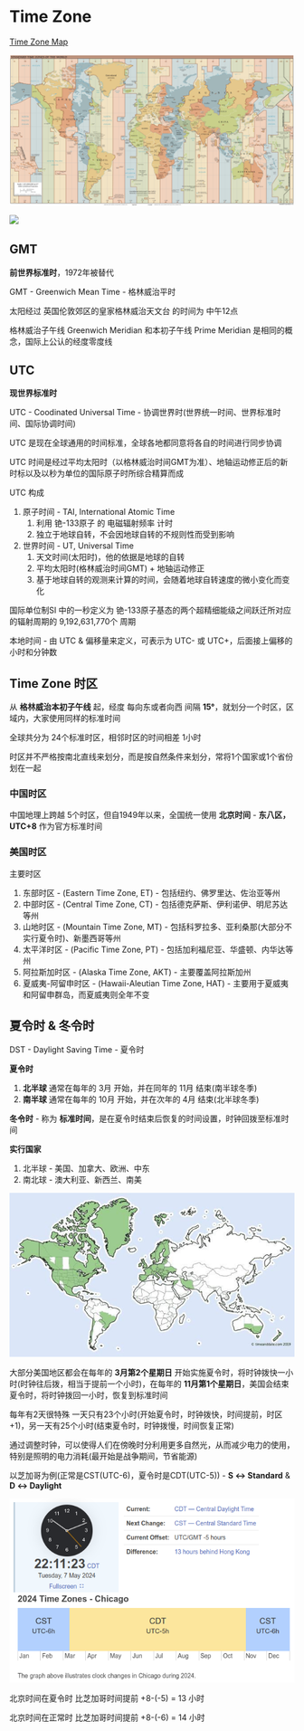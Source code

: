 # Time Zone

[Time Zone Map](https://www.timeanddate.com/time/map/)

![](Pics/WorldTime01.png)

![](Pics/WorldTime02.png)


## GMT

**前世界标准时**，1972年被替代

GMT - Greenwich Mean Time - 格林威治平时

太阳经过 英国伦敦郊区的皇家格林威治天文台 的时间为 中午12点

格林威治子午线 Greenwich Meridian 和本初子午线 Prime Meridian 是相同的概念，国际上公认的经度零度线


## UTC

**现世界标准时**

UTC - Coodinated Universal Time - 协调世界时(世界统一时间、世界标准时间、国际协调时间)

UTC 是现在全球通用的时间标准，全球各地都同意将各自的时间进行同步协调

UTC 时间是经过平均太阳时（以格林威治时间GMT为准）、地轴运动修正后的新时标以及以秒为单位的国际原子时所综合精算而成

UTC 构成
1. 原子时间 - TAI, International Atomic Time
   1. 利用 铯-133原子 的 电磁辐射频率 计时
   2. 独立于地球自转，不会因地球自转的不规则性而受到影响
2. 世界时间 - UT, Universal Time
   1. 天文时间(太阳时)，他的依据是地球的自转
   2. 平均太阳时(格林威治时间GMT) + 地轴运动修正
   3. 基于地球自转的观测来计算的时间，会随着地球自转速度的微小变化而变化

国际单位制SI 中的一秒定义为 铯-133原子基态的两个超精细能级之间跃迁所对应的辐射周期的 9,192,631,770个 周期

本地时间 - 由 UTC & 偏移量来定义，可表示为 UTC- 或 UTC+，后面接上偏移的小时和分钟数

## Time Zone 时区

从 **格林威治本初子午线** 起，经度 每向东或者向西 间隔 **15°**，就划分一个时区，区域内，大家使用同样的标准时间

全球共分为 24个标准时区，相邻时区的时间相差 1小时

时区并不严格按南北直线来划分，而是按自然条件来划分，常将1个国家或1个省份划在一起

### 中国时区

中国地理上跨越 5个时区，但自1949年以来，全国统一使用 **北京时间** - **东八区，UTC+8** 作为官方标准时间


### 美国时区

主要时区
1. 东部时区     - (Eastern Time Zone, ET)   - 包括纽约、佛罗里达、佐治亚等州
2. 中部时区     - (Central Time Zone, CT)   - 包括德克萨斯、伊利诺伊、明尼苏达等州
3. 山地时区     - (Mountain Time Zone, MT)  - 包括科罗拉多、亚利桑那(大部分不实行夏令时)、新墨西哥等州
4. 太平洋时区   - (Pacific Time Zone, PT)       - 包括加利福尼亚、华盛顿、内华达等州
5. 阿拉斯加时区     - (Alaska Time Zone, AKT)   - 主要覆盖阿拉斯加州
6. 夏威夷-阿留申时区    - (Hawaii-Aleutian Time Zone, HAT) - 主要用于夏威夷和阿留申群岛，而夏威夷则全年不变


## 夏令时 & 冬令时

DST - Daylight Saving Time - 夏令时

**夏令时**
1. **北半球** 通常在每年的  3月 开始，并在同年的 11月 结束(南半球冬季)
2. **南半球** 通常在每年的 10月 开始，并在次年的  4月 结束(北半球冬季)

**冬令时** - 称为 **标准时间**，是在夏令时结束后恢复的时间设置，时钟回拨至标准时间

**实行国家**
1. 北半球 - 美国、加拿大、欧洲、中东
2. 南北球 - 澳大利亚、新西兰、南美

![](Pics/WorldTime03.png)

大部分美国地区都会在每年的 **3月第2个星期日** 开始实施夏令时，将时钟拨快一小时(时钟往后拨，相当于提前一个小时)，在每年的 **11月第1个星期日**，美国会结束夏令时，将时钟拨回一小时，恢复到标准时间

每年有2天很特殊 一天只有23个小时(开始夏令时，时钟拨快，时间提前，时区+1)，另一天有25个小时(结束夏令时，时钟拨慢，时间恢复正常)

通过调整时钟，可以使得人们在傍晚时分利用更多自然光，从而减少电力的使用，特别是照明的电力消耗(最开始是战争期间，节省能源)


以芝加哥为例(正常是CST(UTC-6)，夏令时是CDT(UTC-5)) - **S ↔ Standard** & **D ↔ Daylight**

![](Pics/WorldTime04.png)

北京时间在夏令时 比芝加哥时间提前 +8-(-5) = 13 小时

北京时间在正常时 比芝加哥时间提前 +8-(-6) = 14 小时




